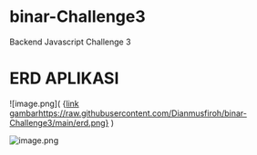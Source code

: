 # binar-Challenge3
Backend Javascript Challenge 3


# ERD APLIKASI
![image.png]( {[link gambar](https://raw.githubusercontent.com/Dianmusfiroh/binar-Challenge3/main/erd.png)https://raw.githubusercontent.com/Dianmusfiroh/binar-Challenge3/main/erd.png} )

![image.png]( {https://raw.githubusercontent.com/Dianmusfiroh/binar-Challenge3/main/erd.png} )


